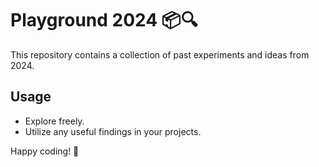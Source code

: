 # Playground 2024 📦🔍

This repository contains a collection of past experiments and ideas from 2024.

## Usage

- Explore freely.
- Utilize any useful findings in your projects.

Happy coding! 🚀
